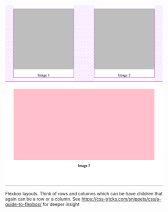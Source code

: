 ![](flexbox.png)

Flexbox layouts. Think of rows and columns which can be have children that again can be a row or a column. See https://css-tricks.com/snippets/css/a-guide-to-flexbox/ for deeper insight
